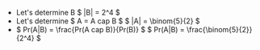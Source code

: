 <ul>
<li> Let's determine B 
$ |B| = 2^4 $
<li> Let's determine $ A = A cap B $
$ |A| = \binom{5}{2} $
<li> $ Pr(A|B) = \frac{Pr(A cap B)}{Pr(B)} $ 
$ Pr(A|B) = \frac{\binom{5}{2}}{2^4} $
</ul>

